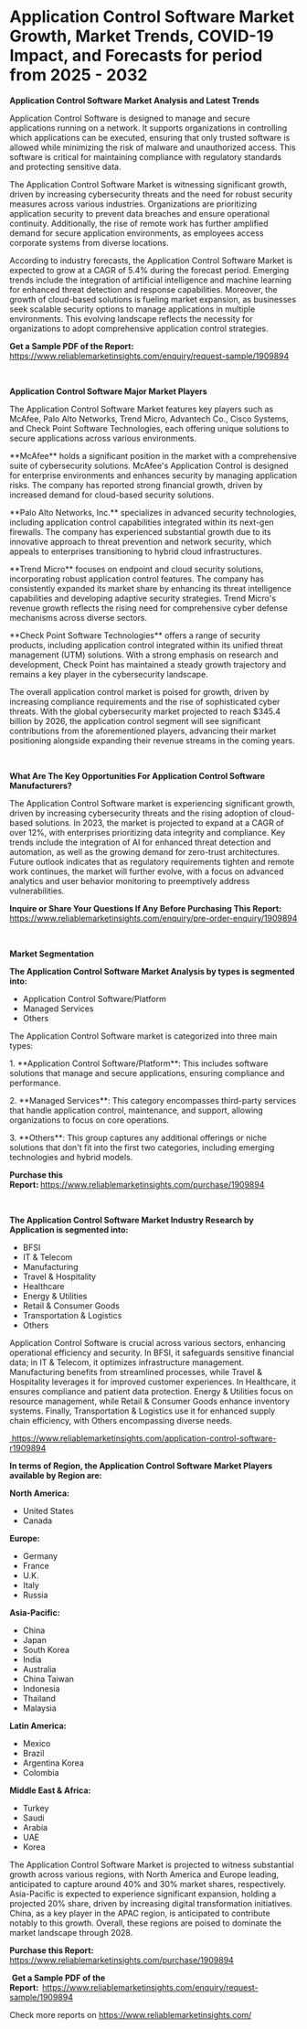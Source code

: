<p><h1>Application Control Software Market Growth, Market Trends, COVID-19 Impact, and Forecasts for period from 2025 - 2032</h1></p><p><strong>Application Control Software Market Analysis and Latest Trends</strong></p>
<p><p>Application Control Software is designed to manage and secure applications running on a network. It supports organizations in controlling which applications can be executed, ensuring that only trusted software is allowed while minimizing the risk of malware and unauthorized access. This software is critical for maintaining compliance with regulatory standards and protecting sensitive data.</p><p>The Application Control Software Market is witnessing significant growth, driven by increasing cybersecurity threats and the need for robust security measures across various industries. Organizations are prioritizing application security to prevent data breaches and ensure operational continuity. Additionally, the rise of remote work has further amplified demand for secure application environments, as employees access corporate systems from diverse locations.</p><p>According to industry forecasts, the Application Control Software Market is expected to grow at a CAGR of 5.4% during the forecast period. Emerging trends include the integration of artificial intelligence and machine learning for enhanced threat detection and response capabilities. Moreover, the growth of cloud-based solutions is fueling market expansion, as businesses seek scalable security options to manage applications in multiple environments. This evolving landscape reflects the necessity for organizations to adopt comprehensive application control strategies.</p></p>
<p><strong>Get a Sample PDF of the Report:&nbsp;</strong> <a href="https://www.reliablemarketinsights.com/enquiry/request-sample/1909894?utm_campaign=2531&utm_medium=2&utm_source=Github&utm_content=ia&utm_term=10032025&utm_id=application-control-software">https://www.reliablemarketinsights.com/enquiry/request-sample/1909894</a></p>
<p>&nbsp;</p>
<p><strong>Application Control Software Major Market Players</strong></p>
<p><p>The Application Control Software Market features key players such as McAfee, Palo Alto Networks, Trend Micro, Advantech Co., Cisco Systems, and Check Point Software Technologies, each offering unique solutions to secure applications across various environments.</p><p>**McAfee** holds a significant position in the market with a comprehensive suite of cybersecurity solutions. McAfee's Application Control is designed for enterprise environments and enhances security by managing application risks. The company has reported strong financial growth, driven by increased demand for cloud-based security solutions.</p><p>**Palo Alto Networks, Inc.** specializes in advanced security technologies, including application control capabilities integrated within its next-gen firewalls. The company has experienced substantial growth due to its innovative approach to threat prevention and network security, which appeals to enterprises transitioning to hybrid cloud infrastructures.</p><p>**Trend Micro** focuses on endpoint and cloud security solutions, incorporating robust application control features. The company has consistently expanded its market share by enhancing its threat intelligence capabilities and developing adaptive security strategies. Trend Micro's revenue growth reflects the rising need for comprehensive cyber defense mechanisms across diverse sectors.</p><p>**Check Point Software Technologies** offers a range of security products, including application control integrated within its unified threat management (UTM) solutions. With a strong emphasis on research and development, Check Point has maintained a steady growth trajectory and remains a key player in the cybersecurity landscape.</p><p>The overall application control market is poised for growth, driven by increasing compliance requirements and the rise of sophisticated cyber threats. With the global cybersecurity market projected to reach $345.4 billion by 2026, the application control segment will see significant contributions from the aforementioned players, advancing their market positioning alongside expanding their revenue streams in the coming years.</p></p>
<p>&nbsp;</p>
<p><strong>What Are The Key Opportunities For Application Control Software Manufacturers?</strong></p>
<p><p>The Application Control Software market is experiencing significant growth, driven by increasing cybersecurity threats and the rising adoption of cloud-based solutions. In 2023, the market is projected to expand at a CAGR of over 12%, with enterprises prioritizing data integrity and compliance. Key trends include the integration of AI for enhanced threat detection and automation, as well as the growing demand for zero-trust architectures. Future outlook indicates that as regulatory requirements tighten and remote work continues, the market will further evolve, with a focus on advanced analytics and user behavior monitoring to preemptively address vulnerabilities.</p></p>
<p><strong>Inquire or Share Your Questions If Any Before Purchasing This Report:</strong> <a href="https://www.reliablemarketinsights.com/enquiry/pre-order-enquiry/1909894?utm_campaign=2531&utm_medium=2&utm_source=Github&utm_content=ia&utm_term=10032025&utm_id=application-control-software">https://www.reliablemarketinsights.com/enquiry/pre-order-enquiry/1909894</a></p>
<p>&nbsp;</p>
<p><strong>Market Segmentation</strong></p>
<p><strong>The Application Control Software Market Analysis by types is segmented into:</strong></p>
<p><ul><li>Application Control Software/Platform</li><li>Managed Services</li><li>Others</li></ul></p>
<p><p>The Application Control Software market is categorized into three main types: </p><p>1. **Application Control Software/Platform**: This includes software solutions that manage and secure applications, ensuring compliance and performance.</p><p>   </p><p>2. **Managed Services**: This category encompasses third-party services that handle application control, maintenance, and support, allowing organizations to focus on core operations.</p><p>3. **Others**: This group captures any additional offerings or niche solutions that don't fit into the first two categories, including emerging technologies and hybrid models.</p></p>
<p><strong>Purchase this Report:&nbsp;</strong><a href="https://www.reliablemarketinsights.com/purchase/1909894?utm_campaign=2531&utm_medium=2&utm_source=Github&utm_content=ia&utm_term=10032025&utm_id=application-control-software">https://www.reliablemarketinsights.com/purchase/1909894</a></p>
<p>&nbsp;</p>
<p><strong>The Application Control Software Market Industry Research by Application is segmented into:</strong></p>
<p><ul><li>BFSI</li><li>IT & Telecom</li><li>Manufacturing</li><li>Travel & Hospitality</li><li>Healthcare</li><li>Energy & Utilities</li><li>Retail & Consumer Goods</li><li>Transportation & Logistics</li><li>Others</li></ul></p>
<p><p>Application Control Software is crucial across various sectors, enhancing operational efficiency and security. In BFSI, it safeguards sensitive financial data; in IT & Telecom, it optimizes infrastructure management. Manufacturing benefits from streamlined processes, while Travel & Hospitality leverages it for improved customer experiences. In Healthcare, it ensures compliance and patient data protection. Energy & Utilities focus on resource management, while Retail & Consumer Goods enhance inventory systems. Finally, Transportation & Logistics use it for enhanced supply chain efficiency, with Others encompassing diverse needs.</p></p>
<p><a href="https://www.reliablemarketinsights.com/application-control-software-r1909894?utm_campaign=2531&utm_medium=2&utm_source=Github&utm_content=ia&utm_term=10032025&utm_id=application-control-software">&nbsp;https://www.reliablemarketinsights.com/application-control-software-r1909894</a></p>
<p><strong>In terms of Region, the Application Control Software Market Players available by Region are:</strong></p>
<p>
    <p> <strong> North America: </strong>
        <ul>
            <li>United States</li>
            <li>Canada</li>
        </ul>
        </p> 
    <p> <strong> Europe: </strong>
        <ul>
            <li>Germany</li>
            <li>France</li>
            <li>U.K.</li>
            <li>Italy</li>
            <li>Russia</li>
        </ul>
        </p> 
    <p> <strong> Asia-Pacific: </strong>
        <ul>
            <li>China</li>
            <li>Japan</li>
            <li>South Korea</li>
            <li>India</li>
            <li>Australia</li>
            <li>China Taiwan</li>
            <li>Indonesia</li>
            <li>Thailand</li>
            <li>Malaysia</li>
        </ul>
        </p> 
    <p> <strong> Latin America: </strong>
        <ul>
            <li>Mexico</li>
            <li>Brazil</li>
            <li>Argentina Korea</li>
            <li>Colombia</li>
        </ul>
        </p> 
    <p> <strong> Middle East & Africa: </strong>
        <ul>
            <li>Turkey</li>
            <li>Saudi</li>
            <li>Arabia</li>
            <li>UAE</li>
            <li>Korea</li>
        </ul>
    </p>
    </p>
<p><p>The Application Control Software Market is projected to witness substantial growth across various regions, with North America and Europe leading, anticipated to capture around 40% and 30% market shares, respectively. Asia-Pacific is expected to experience significant expansion, holding a projected 20% share, driven by increasing digital transformation initiatives. China, as a key player in the APAC region, is anticipated to contribute notably to this growth. Overall, these regions are poised to dominate the market landscape through 2028.</p></p>
<p><strong>Purchase this Report: </strong><a href="https://www.reliablemarketinsights.com/purchase/1909894?utm_campaign=2531&utm_medium=2&utm_source=Github&utm_content=ia&utm_term=10032025&utm_id=application-control-software">https://www.reliablemarketinsights.com/purchase/1909894</a></p>
<p>&nbsp;<strong>Get a Sample PDF of the Report:&nbsp;&nbsp;</strong><a href="https://www.reliablemarketinsights.com/enquiry/request-sample/1909894?utm_campaign=2531&utm_medium=2&utm_source=Github&utm_content=ia&utm_term=10032025&utm_id=application-control-software">https://www.reliablemarketinsights.com/enquiry/request-sample/1909894</a></p>
<p><strong></strong></p>
<p>Check more reports on <a href="https://www.reliablemarketinsights.com/?utm_campaign=2531&utm_medium=2&utm_source=Github&utm_content=ia&utm_term=10032025&utm_id=application-control-software">https://www.reliablemarketinsights.com/</a></p>